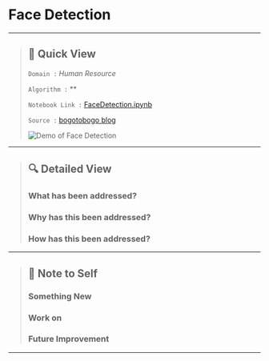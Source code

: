 # Face Detection

---

> ## 👀 Quick View 
>
> `Domain :` *Human Resource*
>
> `Algorithm :` **
>
> > 
>
> `Notebook Link :` [FaceDetection.ipynb](https://colab.research.google.com/drive/1yfRTCr8Wr482VLu5TiiZ7K2xqU3j4kDU?usp=sharing)
>
> `Source :` [bogotobogo blog](https://www.bogotobogo.com/python/OpenCV_Python/python_opencv3_Image_Object_Detection_Face_Detection_Haar_Cascade_Classifiers.php)
>
>  ![ Demo of Face Detection](https://raw.githubusercontent.com/steffincodes/data-scribbles/main/projects/p05/p05_demo.gif)

---

> ## 🔍 Detailed View
> 
> ### **What has been addressed?**
> >
> >
> 
> ### **Why has this been addressed?**
> >
> >
> 
> ### **How has this been addressed?**
> >
> >

---

> ## 📝 Note to Self
>
> ### **Something New**
> > 
> > 
> 
> ### **Work on**
> > 
>
> ### **Future Improvement**
> > 

---